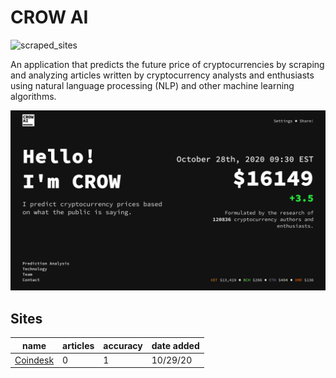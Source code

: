 # CROW AI

![scraped_sites](https://img.shields.io/badge/sites-1-blue)

An application that predicts the future price of cryptocurrencies by scraping and analyzing articles written by cryptocurrency analysts and enthusiasts using natural language processing (NLP) and other machine learning algorithms.

![CROW AI Homepage](homepage.png)

## Sites

| name | articles | accuracy | date added |
|------|----------|----------|------------|
| [Coindesk](https://coindesk.com) | 0 | 1 | 10/29/20